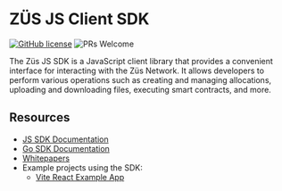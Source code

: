 # ZÜS JS Client SDK

[![GitHub license](https://img.shields.io/badge/License-MIT-blue.svg)](./LICENSE) ![PRs Welcome](https://img.shields.io/badge/PRs-welcome-brightgreen.svg)

The Züs JS SDK is a JavaScript client library that provides a convenient interface for interacting with the Züs Network. It allows developers to perform various operations such as creating and managing allocations, uploading and downloading files, executing smart contracts, and more.

## Resources

- [JS SDK Documentation](https://0chain.github.io/js-sdk/)
- [Go SDK Documentation](https://docs-old.zus.network/guides/zus-gosdk)
- [Whitepapers](https://zus.network/whitepapers/?v=1)
- Example projects using the SDK:
  - [Vite React Example App](https://github.com/0chain/js-sdk/tree/main/examples/vite-react)
<!--
## Configure package and its deployment on NPM
- Replace all instances of `your-package-name` with your package name
- Replace all instances of `your-org` with your GitHub org name / your username
- Required Settings in Github Repo Settings:
  - Enable Permission: Allow GitHub Actions to create and approve pull requests: https://github.com/changesets/changesets/discussions/1090
  - Add `NPM_TOKEN` to your Repo Actions Secrets.

## Deploy Docusaurus on GitHub pages
- Set GitHub Pages source to "GitHub Actions"
  - Go to Settings -> Pages section -> Build and deployment -> Source: GitHub Actions

## Issues
- Is `changeset` unable to publish? 
  - https://github.com/changesets/action/issues/98#issuecomment-2546826646
-->

